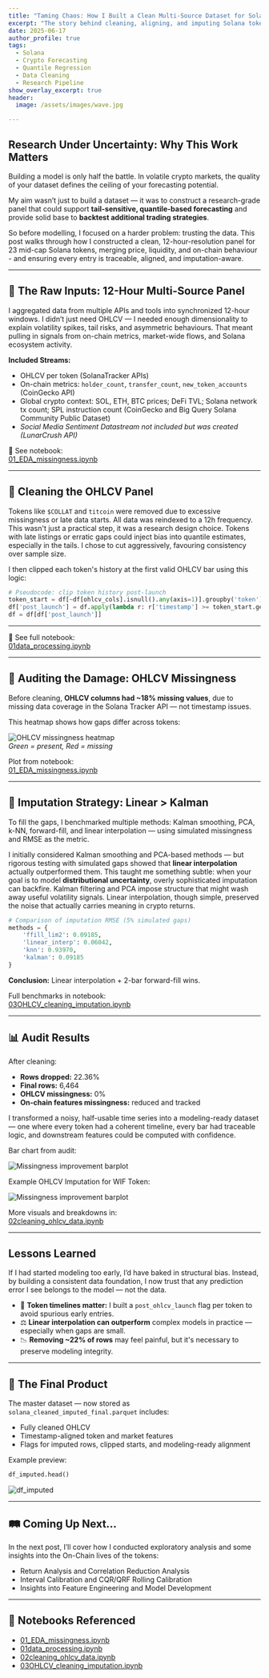 ```yaml
---
title: "Taming Chaos: How I Built a Clean Multi-Source Dataset for Solana Token Forecasting"
excerpt: "The story behind cleaning, aligning, and imputing Solana token data for robust quantile forecasting models."
date: 2025-06-17
author_profile: true
tags:
  - Solana
  - Crypto Forecasting
  - Quantile Regression
  - Data Cleaning
  - Research Pipeline
show_overlay_excerpt: true
header:
  image: /assets/images/wave.jpg

---
```


## Research Under Uncertainty: Why This Work Matters

Building a model is only half the battle. In volatile crypto markets, the quality of your dataset defines the ceiling of your forecasting potential.

My aim wasn’t just to build a dataset — it was to construct a research-grade panel that could support **tail-sensitive, quantile-based forecasting** and provide solid base to **backtest additional trading strategies**. 

So before modelling, I focused on a harder problem: trusting the data. This post walks through how I constructed a clean, 12-hour-resolution panel for 23 mid-cap Solana tokens, merging price, liquidity, and on-chain behaviour - and ensuring every entry is traceable, aligned, and imputation-aware.

---

## 🧩 The Raw Inputs: 12-Hour Multi-Source Panel

I aggregated data from multiple APIs and tools into synchronized 12-hour windows. I didn’t just need OHLCV — I needed enough dimensionality to explain volatility spikes, tail risks, and asymmetric behaviours. That meant pulling in signals from on-chain metrics, market-wide flows, and Solana ecosystem activity.

**Included Streams:**

- OHLCV per token (SolanaTracker APIs)
- On-chain metrics: `holder_count`, `transfer_count`, `new_token_accounts` (CoinGecko API)
- Global crypto context: SOL, ETH, BTC prices; DeFi TVL; Solana network tx count; SPL instruction count (CoinGecko and Big Query Solana Community Public Dataset)
- *Social Media Sentiment Datastream not included but was created (LunarCrush API)*

📒 See notebook:  
[01_EDA_missingness.ipynb](https://github.com/KetchupJL/solana-qrf-interval-forecasting/blob/main/notebooks/EDA/01_EDA_missingness.ipynb)

---

## 🧹 Cleaning the OHLCV Panel

Tokens like `$COLLAT` and `titcoin` were removed due to excessive missingness or late data starts. All data was reindexed to a 12h frequency.
This wasn't just a practical step, it was a research design choice. Tokens with late listings or erratic gaps could inject bias into quantile estimates, especially in the tails. I chose to cut aggressively, favouring consistency over sample size.

I then clipped each token's history at the first valid OHLCV bar using this logic:

```python
# Pseudocode: clip token history post-launch
token_start = df[~df[ohlcv_cols].isnull().any(axis=1)].groupby('token')['timestamp'].min()
df['post_launch'] = df.apply(lambda r: r['timestamp'] >= token_start.get(r['token'], r['timestamp']), axis=1)
df = df[df['post_launch']]
```
---

📒 See full notebook:  
[01data_processing.ipynb](https://github.com/KetchupJL/solana-qrf-interval-forecasting/blob/main/notebooks/Data%20Processing/01data_processing.ipynb)

---

## 🔎 Auditing the Damage: OHLCV Missingness

Before cleaning, **OHLCV columns had ~18% missing values**, due to missing data coverage in the Solana Tracker API — not timestamp issues.

This heatmap shows how gaps differ across tokens:

![OHLCV missingness heatmap](/assets/images/ohlcv_missingness_heatmap.png)  
*Green = present, Red = missing*

Plot from notebook:  
[01_EDA_missingness.ipynb](https://github.com/KetchupJL/solana-qrf-interval-forecasting/blob/main/notebooks/EDA/01_EDA_missingness.ipynb)

---

## 🔄 Imputation Strategy: Linear > Kalman

To fill the gaps, I benchmarked multiple methods: Kalman smoothing, PCA, k-NN, forward-fill, and linear interpolation — using simulated missingness and RMSE as the metric.

I initially considered Kalman smoothing and PCA-based methods — but rigorous testing with simulated gaps showed that **linear interpolation** actually outperformed them. This taught me something subtle: when your goal is to model **distributional uncertainty**, overly sophisticated imputation can backfire. Kalman filtering and PCA impose structure that might wash away useful volatility signals. Linear interpolation, though simple, preserved the noise that actually carries meaning in crypto returns.


```python
# Comparison of imputation RMSE (5% simulated gaps)
methods = {
    'ffill_lim2': 0.09185,
    'linear_interp': 0.06042,
    'knn': 0.93970,
    'kalman': 0.09185
}
```

**Conclusion:** Linear interpolation + 2-bar forward-fill wins.

Full benchmarks in notebook:  
[03OHLCV_cleaning_imputation.ipynb](https://github.com/KetchupJL/solana-qrf-interval-forecasting/blob/main/notebooks/Data%20Processing/03OHLCV_cleaning_imputation.ipynb)

---

## 📊 Audit Results

After cleaning:

- **Rows dropped:** 22.36%  
- **Final rows:** 6,464  
- **OHLCV missingness:** 0%  
- **On-chain features missingness:** reduced and tracked

I transformed a noisy, half-usable time series into a modeling-ready dataset — one where every token had a coherent timeline, every bar had traceable logic, and downstream features could be computed with confidence.


Bar chart from audit:

![Missingness improvement barplot](/assets/images/ohlcv_missingness_barplot.png)

Example OHLCV Imputation for WIF Token:

![Missingness improvement barplot](/assets/images/imputed_check.png)

More visuals and breakdowns in:  
[02cleaning_ohlcv_data.ipynb](https://github.com/KetchupJL/solana-qrf-interval-forecasting/blob/main/notebooks/Data%20Processing/02cleaning_ohlcv_data.ipynb)

---

## Lessons Learned

If I had started modeling too early, I’d have baked in structural bias. Instead, by building a consistent data foundation, I now trust that any prediction error I see belongs to the model — not the data.

- 🔎 **Token timelines matter:** I built a `post_ohlcv_launch` flag per token to avoid spurious early entries.  
- ⚖️ **Linear interpolation can outperform** complex models in practice — especially when gaps are small.  
- 📉 **Removing ~22% of rows** may feel painful, but it's necessary to preserve modeling integrity.

---

## 🧰 The Final Product

The master dataset — now stored as `solana_cleaned_imputed_final.parquet` includes:

- Fully cleaned OHLCV  
- Timestamp-aligned token and market features  
- Flags for imputed rows, clipped starts, and modeling-ready alignment

Example preview:

```python
df_imputed.head()
```
![df_imputed](/assets/images/data_tail.png)

---

## 🛤️ Coming Up Next...

In the next post, I’ll cover how I conducted exploratory analysis and some insights into the On-Chain lives of the tokens:

- Return Analysis and Correlation Reduction Analysis
- Interval Calibration and CQR/QRF Rolling Calibration
- Insights into Feature Engineering and Model Development

---

## 🔗 Notebooks Referenced

- [01_EDA_missingness.ipynb](https://github.com/KetchupJL/solana-qrf-interval-forecasting/blob/main/notebooks/EDA/01_EDA_missingness.ipynb)  
- [01data_processing.ipynb](https://github.com/KetchupJL/solana-qrf-interval-forecasting/blob/main/notebooks/Data%20Processing/01data_processing.ipynb)  
- [02cleaning_ohlcv_data.ipynb](https://github.com/KetchupJL/solana-qrf-interval-forecasting/blob/main/notebooks/Data%20Processing/02cleaning_ohlcv_data.ipynb)  
- [03OHLCV_cleaning_imputation.ipynb](https://github.com/KetchupJL/solana-qrf-interval-forecasting/blob/main/notebooks/Data%20Processing/03OHLCV_cleaning_imputation.ipynb)
